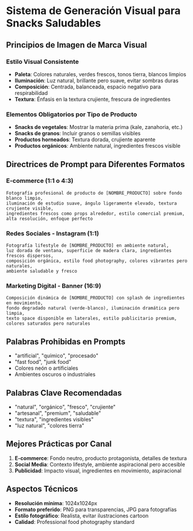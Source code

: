 # Sistema de Generación Visual para Snacks Saludables

## Principios de Imagen de Marca Visual

### Estilo Visual Consistente
- **Paleta**: Colores naturales, verdes frescos, tonos tierra, blancos limpios
- **Iluminación**: Luz natural, brillante pero suave, evitar sombras duras
- **Composición**: Centrada, balanceada, espacio negativo para respirabilidad
- **Textura**: Énfasis en la textura crujiente, frescura de ingredientes

### Elementos Obligatorios por Tipo de Producto
- **Snacks de vegetales**: Mostrar la materia prima (kale, zanahoria, etc.)
- **Snacks de granos**: Incluir granos o semillas visibles
- **Productos horneados**: Textura dorada, crujiente aparente
- **Productos orgánicos**: Ambiente natural, ingredientes frescos visible

## Directrices de Prompt para Diferentes Formatos

### E-commerce (1:1 o 4:3)
```
Fotografía profesional de producto de [NOMBRE_PRODUCTO] sobre fondo blanco limpio, 
iluminación de estudio suave, ángulo ligeramente elevado, textura crujiente visible, 
ingredientes frescos como props alrededor, estilo comercial premium, 
alta resolución, enfoque perfecto
```

### Redes Sociales - Instagram (1:1)
```
Fotografía lifestyle de [NOMBRE_PRODUCTO] en ambiente natural, 
luz dorada de ventana, superficie de madera clara, ingredientes frescos dispersos, 
composición orgánica, estilo food photography, colores vibrantes pero naturales, 
ambiente saludable y fresco
```

### Marketing Digital - Banner (16:9)
```
Composición dinámica de [NOMBRE_PRODUCTO] con splash de ingredientes en movimiento,
fondo degradado natural (verde-blanco), iluminación dramática pero limpia,
texto space disponible en laterales, estilo publicitario premium,
colores saturados pero naturales
```

## Palabras Prohibidas en Prompts
- "artificial", "químico", "procesado"
- "fast food", "junk food"
- Colores neón o artificiales
- Ambientes oscuros o industriales

## Palabras Clave Recomendadas
- "natural", "orgánico", "fresco", "crujiente"
- "artesanal", "premium", "saludable"
- "textura", "ingredientes visibles"
- "luz natural", "colores tierra"

## Mejores Prácticas por Canal
1. **E-commerce**: Fondo neutro, producto protagonista, detalles de textura
2. **Social Media**: Contexto lifestyle, ambiente aspiracional pero accesible  
3. **Publicidad**: Impacto visual, ingredientes en movimiento, aspiracional

## Aspectos Técnicos
- **Resolución mínima**: 1024x1024px
- **Formato preferido**: PNG para transparencias, JPG para fotografías
- **Estilo fotográfico**: Realista, evitar ilustraciones cartoon
- **Calidad**: Professional food photography standard